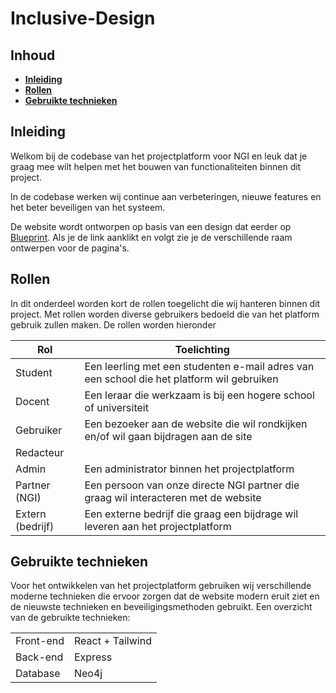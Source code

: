 # Inclusive-Design

## Inhoud
- [**Inleiding**](#Inleiding)
- [**Rollen**](#Rollen)
- [**Gebruikte technieken**](#Gebruikte-technieken)

## Inleiding

<p>Welkom bij de codebase van het projectplatform voor NGI en leuk dat je graag mee wilt helpen met het bouwen van functionaliteiten binnen dit project.</p>

<p>In de codebase werken wij continue aan verbeteringen, nieuwe features en het beter beveiligen van het systeem.</p>

<p>De website wordt ontworpen op basis van een design dat eerder op <a href="https://xd.adobe.com/view/2dfdb95f-c573-4d3a-65ad-54fff476ef62-5bcc/">Blueprint</a>. Als je de link aanklikt en volgt zie je de verschillende raam ontwerpen voor de pagina's. </p>

## Rollen

<p>In dit onderdeel worden kort de rollen toegelicht die wij hanteren binnen dit project. 
Met rollen worden diverse gebruikers bedoeld die van het platform gebruik zullen maken.
De rollen worden hieronder</p>

| Rol              | Toelichting                                                                               |
|------------------|-------------------------------------------------------------------------------------------|
| Student          | Een leerling met een studenten e-mail adres van een school die het platform wil gebruiken |
| Docent           | Een leraar die werkzaam is bij een hogere school of universiteit                          |
| Gebruiker        | Een bezoeker aan de website die wil rondkijken en/of wil gaan bijdragen aan de site       |
| Redacteur        |                                                                                           |
| Admin            | Een administrator binnen het projectplatform                                              |
| Partner (NGI)    | Een persoon van onze directe NGI partner die graag wil interacteren met de website        |
| Extern (bedrijf) | Een externe bedrijf die graag een bijdrage wil leveren aan het projectplatform            |

## Gebruikte technieken

<p> Voor het ontwikkelen van het projectplatform gebruiken wij verschillende moderne technieken die ervoor zorgen dat de website modern eruit ziet en de nieuwste technieken en beveiligingsmethoden gebruikt. Een overzicht van de gebruikte technieken:</p>

|           |                  |
|-----------|------------------|
| Front-end | React + Tailwind |
| Back-end  | Express          |
| Database  | Neo4j            |